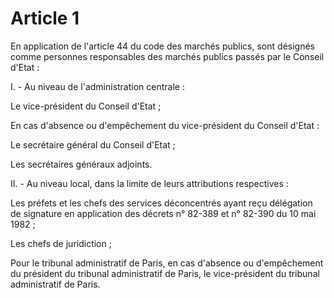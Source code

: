 # Article 1

En application de l'article 44 du code des marchés publics, sont désignés comme personnes responsables des marchés publics passés par le Conseil d'Etat :

I. - Au niveau de l'administration centrale :

Le vice-président du Conseil d'Etat ;

En cas d'absence ou d'empêchement du vice-président du Conseil d'Etat :

Le secrétaire général du Conseil d'Etat ;

Les secrétaires généraux adjoints.

II. - Au niveau local, dans la limite de leurs attributions respectives :

Les préfets et les chefs des services déconcentrés ayant reçu délégation de signature en application des décrets n° 82-389 et n° 82-390 du 10 mai 1982 ;

Les chefs de juridiction ;

Pour le tribunal administratif de Paris, en cas d'absence ou d'empêchement du président du tribunal administratif de Paris, le vice-président du tribunal administratif de Paris.
